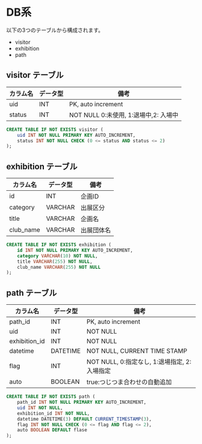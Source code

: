 # DB系

以下の3つのテーブルから構成されます。

- visitor
- exhibition
- path

## visitor テーブル

| カラム名 | データ型 | 備考 |
| --- | --- | --- |
| uid | INT | PK, auto increment |
| status | INT | NOT NULL 0:未使用, 1:退場中,2: 入場中 |

```sql
CREATE TABLE IF NOT EXISTS visitor (
    uid INT NOT NULL PRIMARY KEY AUTO_INCREMENT,
    status INT NOT NULL CHECK (0 <= status AND status <= 2)
);
```

## exhibition テーブル

| カラム名 | データ型 | 備考 |
| --- | --- | --- |
| id | INT | 企画ID |
| category | VARCHAR | 出展区分 |
| title | VARCHAR | 企画名 |
| club_name | VARCHAR | 出展団体名 |

```sql
CREATE TABLE IF NOT EXISTS exhibition (
    id INT NOT NULL PRIMARY KEY AUTO_INCREMENT,
    category VARCHAR(10) NOT NULL,
    title VARCHAR(255) NOT NULL,
    club_name VARCHAR(255) NOT NULL
);
```

## path テーブル

| カラム名 | データ型 | 備考 |
| --- | --- | --- |
| path_id | INT | PK, auto increment |
| uid | INT | NOT NULL |
| exhibition_id | INT | NOT NULL |
| datetime | DATETIME | NOT NULL, CURRENT TIME STAMP |
| flag | INT | NOT NULL, 0:指定なし, 1:退場指定, 2:入場指定 |
| auto | BOOLEAN | true:つじつま合わせの自動追加 |

```sql
CREATE TABLE IF NOT EXISTS path (
    path_id INT NOT NULL PRIMARY KEY AUTO_INCREMENT,
    uid INT NOT NULL,
    exhibition_id INT NOT NULL,
    datetime DATETIME(3) DEFAULT CURRENT_TIMESTAMP(3),
    flag INT NOT NULL CHECK (0 <= flag AND flag <= 2),
    auto BOOLEAN DEFAULT flase
);
```
